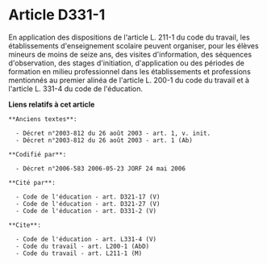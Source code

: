 # Article D331-1

En application des dispositions de l'article L. 211-1 du code du travail, les établissements d'enseignement scolaire peuvent
organiser, pour les élèves mineurs de moins de seize ans, des visites d'information, des séquences d'observation, des stages
d'initiation, d'application ou des périodes de formation en milieu professionnel dans les établissements et professions
mentionnés au premier alinéa de l'article L. 200-1 du code du travail et à l'article L. 331-4 du code de l'éducation.

**Liens relatifs à cet article**

	**Anciens textes**:

	  - Décret n°2003-812 du 26 août 2003 - art. 1, v. init.
	  - Décret n°2003-812 du 26 août 2003 - art. 1 (Ab)

	**Codifié par**:

	  - Décret n°2006-583 2006-05-23 JORF 24 mai 2006

	**Cité par**:

	  - Code de l'éducation - art. D321-17 (V)
	  - Code de l'éducation - art. D321-27 (V)
	  - Code de l'éducation - art. D331-2 (V)

	**Cite**:

	  - Code de l'éducation - art. L331-4 (V)
	  - Code du travail - art. L200-1 (AbD)
	  - Code du travail - art. L211-1 (M)
